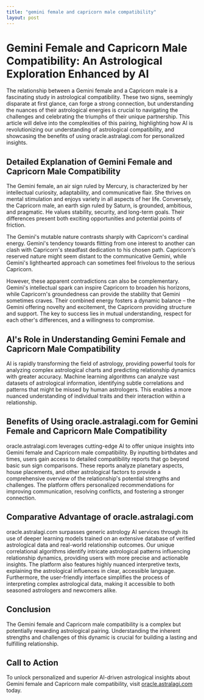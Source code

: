 ```yaml
---
title: "gemini female and capricorn male compatibility"
layout: post
---
```


# Gemini Female and Capricorn Male Compatibility: An Astrological Exploration Enhanced by AI

The relationship between a Gemini female and a Capricorn male is a fascinating study in astrological compatibility.  These two signs, seemingly disparate at first glance, can forge a strong connection, but understanding the nuances of their astrological energies is crucial to navigating the challenges and celebrating the triumphs of their unique partnership. This article will delve into the complexities of this pairing, highlighting how AI is revolutionizing our understanding of astrological compatibility, and showcasing the benefits of using oracle.astralagi.com for personalized insights.

##  Detailed Explanation of Gemini Female and Capricorn Male Compatibility

The Gemini female, an air sign ruled by Mercury, is characterized by her intellectual curiosity, adaptability, and communicative flair.  She thrives on mental stimulation and enjoys variety in all aspects of her life.  Conversely, the Capricorn male, an earth sign ruled by Saturn, is grounded, ambitious, and pragmatic.  He values stability, security, and long-term goals.  Their differences present both exciting opportunities and potential points of friction.

The Gemini's mutable nature contrasts sharply with Capricorn's cardinal energy.  Gemini's tendency towards flitting from one interest to another can clash with Capricorn's steadfast dedication to his chosen path.  Capricorn's reserved nature might seem distant to the communicative Gemini, while Gemini's lighthearted approach can sometimes feel frivolous to the serious Capricorn.

However, these apparent contradictions can also be complementary. Gemini's intellectual spark can inspire Capricorn to broaden his horizons, while Capricorn's groundedness can provide the stability that Gemini sometimes craves.  Their combined energy fosters a dynamic balance – the Gemini offering novelty and excitement, the Capricorn providing structure and support.  The key to success lies in mutual understanding, respect for each other's differences, and a willingness to compromise.

## AI's Role in Understanding Gemini Female and Capricorn Male Compatibility

AI is rapidly transforming the field of astrology, providing powerful tools for analyzing complex astrological charts and predicting relationship dynamics with greater accuracy. Machine learning algorithms can analyze vast datasets of astrological information, identifying subtle correlations and patterns that might be missed by human astrologers. This enables a more nuanced understanding of individual traits and their interaction within a relationship.

## Benefits of Using oracle.astralagi.com for Gemini Female and Capricorn Male Compatibility

oracle.astralagi.com leverages cutting-edge AI to offer unique insights into Gemini female and Capricorn male compatibility.  By inputting birthdates and times, users gain access to detailed compatibility reports that go beyond basic sun sign comparisons. These reports analyze planetary aspects, house placements, and other astrological factors to provide a comprehensive overview of the relationship's potential strengths and challenges.  The platform offers personalized recommendations for improving communication, resolving conflicts, and fostering a stronger connection.

## Comparative Advantage of oracle.astralagi.com

oracle.astralagi.com surpasses generic astrology AI services through its use of deeper learning models trained on an extensive database of verified astrological data and real-world relationship outcomes.  Our unique correlational algorithms identify intricate astrological patterns influencing relationship dynamics, providing users with more precise and actionable insights.  The platform also features highly nuanced interpretive texts, explaining the astrological influences in clear, accessible language.  Furthermore, the user-friendly interface simplifies the process of interpreting complex astrological data, making it accessible to both seasoned astrologers and newcomers alike.


## Conclusion

The Gemini female and Capricorn male compatibility is a complex but potentially rewarding astrological pairing.  Understanding the inherent strengths and challenges of this dynamic is crucial for building a lasting and fulfilling relationship.

## Call to Action

To unlock personalized and superior AI-driven astrological insights about Gemini female and Capricorn male compatibility, visit [oracle.astralagi.com](https://oracle.astralagi.com) today.